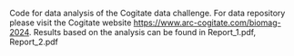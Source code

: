 Code for data analysis of the Cogitate data challenge. 
For data repository please visit the Cogitate website https://www.arc-cogitate.com/biomag-2024.
Results based on the analysis can be found in Report_1.pdf, Report_2.pdf 
